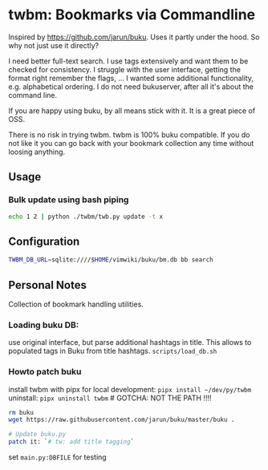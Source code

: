 # twbm: Bookmarks via Commandline

Inspired by https://github.com/jarun/buku. Uses it partly under the hood. So why not just use it directly?

I need better full-text search.
I use tags extensively and want them to be checked for consistency.
I struggle with the user interface, getting the format right remember the flags, ...
I wanted some additional functionality, e.g. alphabetical ordering.
I do not need bukuserver, after all it's about the command line.

If you are happy using buku, by all means stick with it. It is a great piece of OSS.

There is no risk in trying twbm. twbm is 100% buku compatible. 
If you do not like it you can go back with your bookmark collection any time without loosing anything.

## Usage
### Bulk update using bash piping
```bash
echo 1 2 | python ./twbm/twb.py update -t x
```


## Configuration
```bash
TWBM_DB_URL=sqlite:////$HOME/vimwiki/buku/bm.db bb search
```

## Personal Notes
Collection of bookmark handling utilities.

### Loading buku DB:
use original interface, but parse additional hashtags in title. This allows to populated tags in Buku from title
hashtags.
`scripts/load_db.sh`

### Howto patch buku
install twbm with pipx for local development: `pipx install ~/dev/py/twbm`
uninstall: `pipx uninstall twbm`  # GOTCHA: NOT THE PATH !!!!

```bash
rm buku
wget https://raw.githubusercontent.com/jarun/buku/master/buku .

# Update buku.py
patch it: `# tw: add title tagging`
```

set `main.py:DBFILE` for testing

